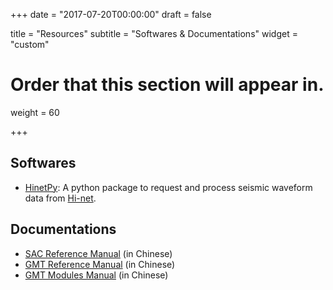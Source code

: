 +++
date = "2017-07-20T00:00:00"
draft = false

title = "Resources"
subtitle = "Softwares & Documentations"
widget = "custom"

# Order that this section will appear in.
weight = 60

+++

## Softwares

- [HinetPy](https://seisman.github.io/HinetPy/): A python package to request and process seismic waveform data from [Hi-net](http://www.hinet.bosai.go.jp/).

## Documentations

- [SAC Reference Manual](https://seisman.github.io/SAC_Docs_zh/) (in Chinese)
- [GMT Reference Manual](http://docs.gmt-china.org/) (in Chinese)
- [GMT Modules Manual](http://modules.gmt-china.org/) (in Chinese)
